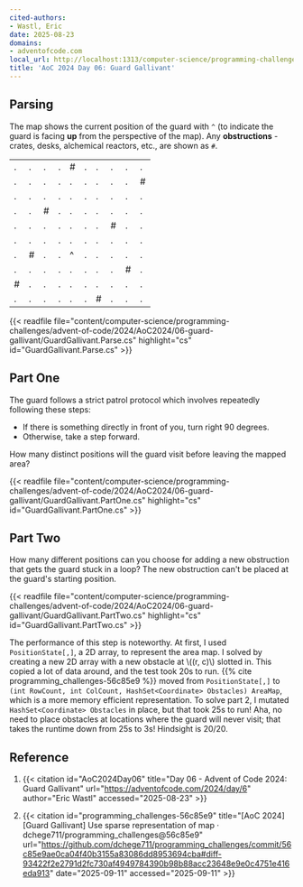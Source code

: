 ```yaml
---
cited-authors:
- Wastl, Eric
date: 2025-08-23
domains:
- adventofcode.com
local_url: http://localhost:1313/computer-science/programming-challenges/advent-of-code/2024/AoC2024/06-guard-gallivant/06-guard-gallivant/
title: 'AoC 2024 Day 06: Guard Gallivant'
---
```


## Parsing

The map shows the current position of the guard with `^` (to indicate the guard
is facing **up** from the perspective of the map). Any **obstructions** -
crates, desks, alchemical reactors, etc., are shown as `#`.

<table>
<tr><td>.</td><td>.</td><td>.</td><td>.</td><td>#</td><td>.</td><td>.</td><td>.</td><td>.</td><td>.</td></tr>
<tr><td>.</td><td>.</td><td>.</td><td>.</td><td>.</td><td>.</td><td>.</td><td>.</td><td>.</td><td>#</td></tr>
<tr><td>.</td><td>.</td><td>.</td><td>.</td><td>.</td><td>.</td><td>.</td><td>.</td><td>.</td><td>.</td></tr>
<tr><td>.</td><td>.</td><td>#</td><td>.</td><td>.</td><td>.</td><td>.</td><td>.</td><td>.</td><td>.</td></tr>
<tr><td>.</td><td>.</td><td>.</td><td>.</td><td>.</td><td>.</td><td>.</td><td>#</td><td>.</td><td>.</td></tr>
<tr><td>.</td><td>.</td><td>.</td><td>.</td><td>.</td><td>.</td><td>.</td><td>.</td><td>.</td><td>.</td></tr>
<tr><td>.</td><td>#</td><td>.</td><td>.</td><td>^</td><td>.</td><td>.</td><td>.</td><td>.</td><td>.</td></tr>
<tr><td>.</td><td>.</td><td>.</td><td>.</td><td>.</td><td>.</td><td>.</td><td>.</td><td>#</td><td>.</td></tr>
<tr><td>#</td><td>.</td><td>.</td><td>.</td><td>.</td><td>.</td><td>.</td><td>.</td><td>.</td><td>.</td></tr>
<tr><td>.</td><td>.</td><td>.</td><td>.</td><td>.</td><td>.</td><td>#</td><td>.</td><td>.</td><td>.</td></tr>
</table>

{{< readfile
  file="content/computer-science/programming-challenges/advent-of-code/2024/AoC2024/06-guard-gallivant/GuardGallivant.Parse.cs"
  highlight="cs"
  id="GuardGallivant.Parse.cs" >}}

## Part One

The guard follows a strict patrol protocol which involves repeatedly following
these steps:

* If there is something directly in front of you, turn right 90 degrees.
* Otherwise, take a step forward.

How many distinct positions will the guard visit before leaving the mapped area?

{{< readfile
  file="content/computer-science/programming-challenges/advent-of-code/2024/AoC2024/06-guard-gallivant/GuardGallivant.PartOne.cs"
  highlight="cs"
  id="GuardGallivant.PartOne.cs" >}}

## Part Two

How many different positions can you choose for adding a new obstruction that
gets the guard stuck in a loop? The new obstruction can't be placed at the
guard's starting position.

{{< readfile
  file="content/computer-science/programming-challenges/advent-of-code/2024/AoC2024/06-guard-gallivant/GuardGallivant.PartTwo.cs"
  highlight="cs"
  id="GuardGallivant.PartTwo.cs" >}}

The performance of this step is noteworthy. At first, I used `PositionState[,]`,
a 2D array, to represent the area map. I solved by creating a new 2D array with
a new obstacle at \\((r, c)\\) slotted in. This copied a lot of data around, and
the test took 20s to run. {{% cite programming_challenges-56c85e9 %}} moved from
`PositionState[,]` to `(int RowCount, int ColCount, HashSet<Coordinate>
Obstacles) AreaMap`, which is a more memory efficient representation. To solve
part 2, I mutated `HashSet<Coordinate> Obstacles` in place, but that took 25s to
run! Aha, no need to place obstacles at locations where the guard will never
visit; that takes the runtime down from 25s to 3s! Hindsight is 20/20.

## Reference

1. {{< citation
  id="AoC2024Day06"
  title="Day 06 - Advent of Code 2024: Guard Gallivant"
  url="https://adventofcode.com/2024/day/6"
  author="Eric Wastl"
  accessed="2025-08-23" >}}

1. {{< citation
  id="programming_challenges-56c85e9"
  title="[AoC 2024] [Guard Gallivant] Use sparse representation of map · dchege711/programming_challenges@56c85e9"
  url="https://github.com/dchege711/programming_challenges/commit/56c85e9ae0ca04f40b3155a83086dd8953694cba#diff-93422f2e2791d2fc730af4949784390b98b88acc23648e9e0c4751e416eda913"
  date="2025-09-11"
  accessed="2025-09-11" >}}

